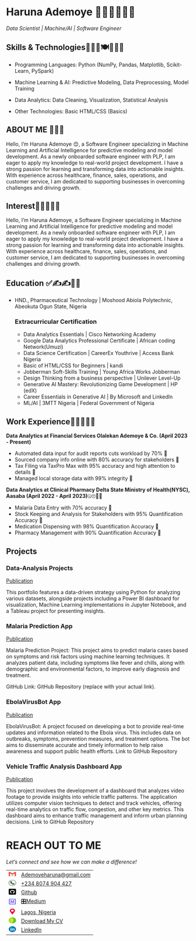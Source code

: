 # Haruna Ademoye 👨‍✈️👮‍♂️👩‍🎓

*Data Scientist | Machine/AI | Software Engineer*

## Skills & Technologies🛒🎢🥨🍽🍴🛴💨

- Programming Languages: Python (NumPy, Pandas, Matplotlib, Scikit-Learn, PySpark)

- Machine Learning & AI: Predictive Modeling, Data Preprocessing, Model Training

- Data Analytics: Data Cleaning, Visualization, Statistical Analysis

- Other Technologies: Basic HTML/CSS (Basics)

## ABOUT ME 💫💢💤
Hello, I’m Haruna Ademoye 😊, a Software Engineer specializing in Machine Learning and Artificial Intelligence for predictive modeling and model development. As a newly onboarded software engineer with PLP, I am eager to apply my knowledge to real-world project development. I have a strong passion for learning and transforming data into actionable insights. With experience across healthcare, finance, sales, operations, and customer service, I am dedicated to supporting businesses in overcoming challenges and driving growth.


## Interest🌋👨‍🏫👨‍🍳
Hello, I’m Haruna Ademoye, a Software Engineer specializing in Machine Learning and Artificial Intelligence for predictive modeling and model development. As a newly onboarded software engineer with PLP, I am eager to apply my knowledge to real-world project development. I have a strong passion for learning and transforming data into actionable insights. With experience across healthcare, finance, sales, operations, and customer service, I am dedicated to supporting businesses in overcoming challenges and driving growth.

## Education ✅✍✍📐📏
 - HND., Pharmaceutical Technology | Moshood Abiola Polytechnic, Abeokuta Ogun State, Nigeria
    ### Extracurricular Certification
      - Data Analytics Essentials | Cisco Networking Academy 
      - Google Data Analytics Professional Certificate | African coding Network(Umuzi)
      - Data Science Certification | CareerEx Youthrive | Access Bank Nigeria
      - Basic of HTML/CSS for Beginners | kandi
      - Jobberman Soft-Skills Training | Young Africa Works Jobberman
      - Design Thinking from a business perspective | Unilever Level-Up
      - Generative AI Mastery: Revolutionizing Game Development | HP (edX)
      - Career Essentials in Generative AI | By Microsoft and Linkedln
      - ML/AI | 3MTT Nigeria | Federal Government of Nigeria

## Work Experience🦛🦛🦛🦌🦄
**Data Analytics at Financial Services Olalekan Ademoye & Co. (April 2023 - Present)**
 - Automated data input for audit reports cuts workload by 70% 🌟
 - Sourced company info online with 80% accuracy for stakeholders 🌟 
 - Tax Filing via TaxPro Max with 95% accuracy and high attention to details 🌟
 - Managed local storage data with 99% integrity 🌟  

 **Data Analytics at Clinical Pharmacy Delta State Ministry of Health(NYSC), Aasaba (April 2022 - April 2023)**🤐🙄🚈🚄
 - Malaria Data Entry with 70% accuracy 🌟
 - Stock Keeping and Analysis for Stakeholders with 95% Quantification Accuracy 🌟 
 - Medication Dispensing with 98% Quantification Accuracy 🌟
 - Pharmacy Management with 90% Quantification Accuracy  🌟 

## Projects
### Data-Analysis Projects
[Publication](https://github.com/HARDECOMM/Ademoye-s_Portfolio.git)

This portfolio features a data-driven strategy using Python for analyzing various datasets, alongside projects including a Power BI dashboard for visualization, Machine Learning implementations in Jupyter Notebook, and a Tableau project for presenting insights.


### Malaria Prediction App
[Publication](https://github.com/HARDECOMM/Ademoye-s_Portfolio.git)

Malaria Prediction Project: This project aims to predict malaria cases based on symptoms and risk factors using machine learning techniques. It analyzes patient data, including symptoms like fever and chills, along with demographic and environmental factors, to improve early diagnosis and treatment.

GitHub Link: GitHub Repository (replace with your actual link).


### EbolaVirusBot App
[Publication](https://github.com/HARDECOMM/Ademoye-s_Portfolio.git)

EbolaVirusBot: A project focused on developing a bot to provide real-time updates and information related to the Ebola virus. This includes data on outbreaks, symptoms, prevention measures, and treatment options. The bot aims to disseminate accurate and timely information to help raise awareness and support public health efforts. Link to GitHub Repository


### Vehicle Traffic Analysis Dashboard App
[Publication](https://github.com/HARDECOMM/Ademoye-s_Portfolio.git)

 This project involves the development of a dashboard that analyzes video footage to provide insights into vehicle traffic patterns. The application utilizes computer vision techniques to detect and track vehicles, offering real-time analytics on traffic flow, congestion, and other key metrics. This dashboard aims to enhance traffic management and inform urban planning decisions. Link to GitHub Repository

# REACH OUT TO ME
 
*Let’s connect and see how we can make a difference!* 

<table>
  <tbody>
    <tr><td><img src="gmail.png" width="20" height="16">
      </td><td>
 <a href="ademoyeharuna@gmail.com"> Ademoyeharuna@gmail.com</a>
      </td></tr>
   
 <tr><td>
 <img src="phone-call.png" width="20" height="16">
 </td><td>
  <a href="tel:+2348074904427"> +234 8074 904 427</a>
      </td> </tr>
      
<tr> <td> <img src="github.png" width="20" height="16"> </td>
      <td> <a href="https://github.com/HARDECOMM"> Github</a>
      </td></tr>
      
 <tr><td>
   <img src="medium.png" width="20" height="16"> </td><td> <a href="https://medium.com/@ademoyeharuna"> 🎛Medium</a>
      </td></tr>
      
<tr> <td>
 <img src="placeholder.png" width="20" height="16"></td>
      <td>
<a href="https://maps.app.goo.gl/FwoJcSH7JaN1LW4Q8"> Lagos, Nigeria</a>
      </td> </tr> 

<tr> <td>
 <img src="down-chevron.png" width="20" height="16"></td>
      <td>
<a href="https://www.dropbox.com/scl/fi/9vc68grinje7m6e271lam/Haruna_Ademoye_CV.pdf?rlkey=07la5ioc2183tzcmfds2fd7j1&st=cx4rpjoh&dl=0">Download My CV</a>
      </td> </tr> 
  
  <tr> <td>
 <img src="linkedin.png" width="20" height="16"></td>
      <td><a href="https://www.linkedin.com/in/haruna-ademoye-859486110">LinkedIn</a>
      </td> </tr> 
  
  </tbody>
</table>
